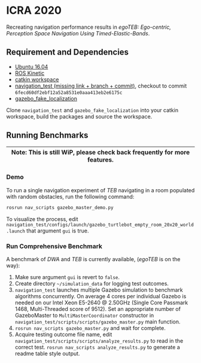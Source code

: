 # ICRA 2020
Recreating navigation performance results in _egoTEB: Ego-centric, Perception Space Navigation Using Timed-Elastic-Bands_. 
## Requirement and Dependencies
- [Ubuntu 16.04](http://releases.ubuntu.com/16.04/)
- [ROS Kinetic](http://wiki.ros.org/kinetic/)
- [catkin workspace](http://wiki.ros.org/catkin/Tutorials/create_a_workspace)
- [navigation_test (missing link + branch + commit)](link), checkout to commit `6fecd60df2ebf12a52a8531e0aaa413eb2e6175c`
- [gazebo_fake_localization](https://github.com/TurtlebotAdventures/gazebo_fake_localization)

Clone `navigation_test` and `gazebo_fake_localization` into your catkin workspace, build the packages and source the workspace.

## Running Benchmarks
| Note: This is still WiP, please check back frequently for more features. |
| --- |

### Demo 
To run a single navigation experiment of _TEB_ navigating in a room populated with random obstacles, run the following command:
```bash
rosrun nav_scripts gazebo_master_demo.py
```
To visualize the process, edit ```navigation_test/configs/launch/gazebo_turtlebot_empty_room_20x20_world.launch``` that argument `gui` is true. 

### Run Comprehensive Benchmark
A benchmark of _DWA_ and _TEB_ is currently available, (_egoTEB_ is on the way):
1. Make sure argument `gui` is revert to `false`.
2. Create directory `~/simulation_data` for logging test outcomes.
3. `navigation_test` launches multiple Gazebo simulation to benchmark algorithms concurrently. On average 4 cores per individual Gazebo is needed on our Intel Xeon E5-2640 @ 2.50GHz (Single Core Passmark 1468, Multi-Threaded score of 9512). Set an appropriate number of GazeboMaster to `MultiMasterCoordinator` constructor in `navigation_test/scripts/scripts/gazebo_master.py` main function.
4. ```rosrun nav_scripts gazebo_master.py``` and wait for complete.
5. Acquire testing outcome file name, edit ```navigation_test/scripts/scripts/analyze_results.py``` to read in the correct test. ```rosrun nav_scripts analyze_results.py``` to generate a readme table style output.

